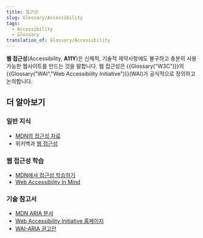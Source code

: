 ```yaml
---
title: 접근성
slug: Glossary/Accessibility
tags:
  - Accessibility
  - Glossary
translation_of: Glossary/Accessibility
---
```

**웹 접근성**(Accessibility, **A11Y**)은 신체적, 기술적 제약사항에도 불구하고 충분히 사용 가능한 웹사이트를 만드는 것을 말합니다. 웹 접근성은 {{Glossary("W3C")}}의 {{Glossary("WAI","Web Accessibility Initiative")}}(WAI)가 공식적으로 정의하고 논의합니다.

## 더 알아보기

### 일반 지식

- [MDN의 접근성 자료](/ko/docs/Web/Accessibility)
- 위키백과 [웹 접근성](https://ko.wikipedia.org/wiki/%EC%9B%B9_%EC%A0%91%EA%B7%BC%EC%84%B1)

### 웹 접근성 학습

- [MDN에서 접근성 학습하기](/ko/docs/Learn/접근성)
- [Web Accessibility In Mind](https://webaim.org/)

### 기술 참고서

- [MDN ARIA 문서](/ko/docs/Web/Accessibility/ARIA)
- [Web Accessibility Initiative 홈페이지](https://www.w3.org/WAI/)
- [WAI-ARIA 권고안](https://www.w3.org/TR/wai-aria/)
